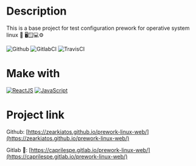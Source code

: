 # Description
This is a base project for test configuration prework for operative system linux 🐧 🖥️🪟💻⚙️

![Github](https://github.com/zearkiatos/prework-linux-web/actions/workflows/action.yml/badge.svg)
![GitlabCI](https://gitlab.com/caprilespe/prework-linux-web/badges/develop/pipeline.svg)
![TravisCI](https://api.travis-ci.com/zearkiatos/prework-linux-web.svg?branch=develop)

# Make with

[![ReactJS](https://img.shields.io/badge/react-61dafb?style=for-the-badge&logo=react&logoColor=white&labelColor=000000)]()
[![JavaScript](https://img.shields.io/badge/javascript-ead547?style=for-the-badge&logo=javascript&logoColor=white&labelColor=000000)]()

# Project link

Github: [https://zearkiatos.github.io/prework-linux-web/](https://zearkiatos.github.io/prework-linux-web/)

Gitlab 🦊: [https://caprilespe.gitlab.io/prework-linux-web/](https://caprilespe.gitlab.io/prework-linux-web/)
